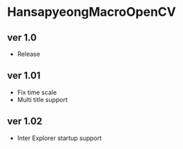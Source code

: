 # HansapyeongMacroOpenCV
## ver 1.0
- Release

## ver 1.01
- Fix time scale
- Multi title support

## ver 1.02
- Inter Explorer startup support
